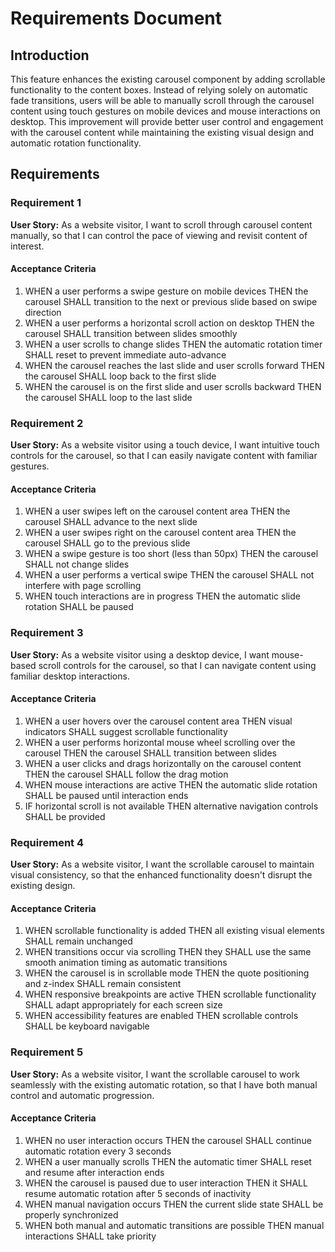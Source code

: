 # Requirements Document

## Introduction

This feature enhances the existing carousel component by adding scrollable functionality to the content boxes. Instead of relying solely on automatic fade transitions, users will be able to manually scroll through the carousel content using touch gestures on mobile devices and mouse interactions on desktop. This improvement will provide better user control and engagement with the carousel content while maintaining the existing visual design and automatic rotation functionality.

## Requirements

### Requirement 1

**User Story:** As a website visitor, I want to scroll through carousel content manually, so that I can control the pace of viewing and revisit content of interest.

#### Acceptance Criteria

1. WHEN a user performs a swipe gesture on mobile devices THEN the carousel SHALL transition to the next or previous slide based on swipe direction
2. WHEN a user performs a horizontal scroll action on desktop THEN the carousel SHALL transition between slides smoothly
3. WHEN a user scrolls to change slides THEN the automatic rotation timer SHALL reset to prevent immediate auto-advance
4. WHEN the carousel reaches the last slide and user scrolls forward THEN the carousel SHALL loop back to the first slide
5. WHEN the carousel is on the first slide and user scrolls backward THEN the carousel SHALL loop to the last slide

### Requirement 2

**User Story:** As a website visitor using a touch device, I want intuitive touch controls for the carousel, so that I can easily navigate content with familiar gestures.

#### Acceptance Criteria

1. WHEN a user swipes left on the carousel content area THEN the carousel SHALL advance to the next slide
2. WHEN a user swipes right on the carousel content area THEN the carousel SHALL go to the previous slide
3. WHEN a swipe gesture is too short (less than 50px) THEN the carousel SHALL not change slides
4. WHEN a user performs a vertical swipe THEN the carousel SHALL not interfere with page scrolling
5. WHEN touch interactions are in progress THEN the automatic slide rotation SHALL be paused

### Requirement 3

**User Story:** As a website visitor using a desktop device, I want mouse-based scroll controls for the carousel, so that I can navigate content using familiar desktop interactions.

#### Acceptance Criteria

1. WHEN a user hovers over the carousel content area THEN visual indicators SHALL suggest scrollable functionality
2. WHEN a user performs horizontal mouse wheel scrolling over the carousel THEN the carousel SHALL transition between slides
3. WHEN a user clicks and drags horizontally on the carousel content THEN the carousel SHALL follow the drag motion
4. WHEN mouse interactions are active THEN the automatic slide rotation SHALL be paused until interaction ends
5. IF horizontal scroll is not available THEN alternative navigation controls SHALL be provided

### Requirement 4

**User Story:** As a website visitor, I want the scrollable carousel to maintain visual consistency, so that the enhanced functionality doesn't disrupt the existing design.

#### Acceptance Criteria

1. WHEN scrollable functionality is added THEN all existing visual elements SHALL remain unchanged
2. WHEN transitions occur via scrolling THEN they SHALL use the same smooth animation timing as automatic transitions
3. WHEN the carousel is in scrollable mode THEN the quote positioning and z-index SHALL remain consistent
4. WHEN responsive breakpoints are active THEN scrollable functionality SHALL adapt appropriately for each screen size
5. WHEN accessibility features are enabled THEN scrollable controls SHALL be keyboard navigable

### Requirement 5

**User Story:** As a website visitor, I want the scrollable carousel to work seamlessly with the existing automatic rotation, so that I have both manual control and automatic progression.

#### Acceptance Criteria

1. WHEN no user interaction occurs THEN the carousel SHALL continue automatic rotation every 3 seconds
2. WHEN a user manually scrolls THEN the automatic timer SHALL reset and resume after interaction ends
3. WHEN the carousel is paused due to user interaction THEN it SHALL resume automatic rotation after 5 seconds of inactivity
4. WHEN manual navigation occurs THEN the current slide state SHALL be properly synchronized
5. WHEN both manual and automatic transitions are possible THEN manual interactions SHALL take priority
